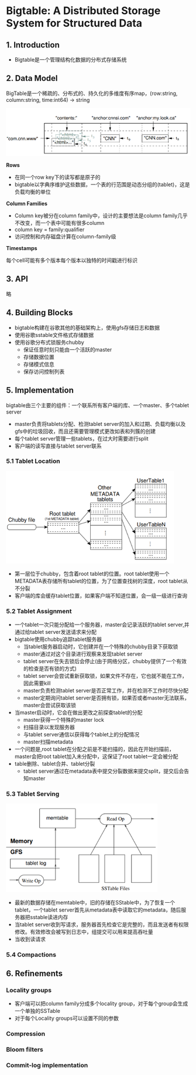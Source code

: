 # Bigtable: A Distributed Storage System for Structured Data

## 1. Introduction

- Bigtable是一个管理结构化数据的分布式存储系统

## 2. Data Model

BigTable是一个稀疏的、分布式的、持久化的多维度有序map，(row:string, column:string, time:int64) → string

<img src="img/bigtable_data.png" style="zoom:67%;" />

**Rows**

- 在同一个row key下的读写都是原子的
- bigtable以字典序维护这些数据，一个表的行范围是动态分组的(tablet)，这是负载均衡的单位

**Column Families**

- Column key被分在column family中，设计的主要想法是column family几乎不改变，而一个表中可能有很多column
- column key =  family:qualifier
- 访问控制和内存磁盘计算在column-family级

**Timestamps**

每个cell可能有多个版本每个版本以独特的时间戳进行标识

## 3. API

略

## 4. Building Blocks

- bigtable构建在谷歌其他的基础架构上，使用gfs存储日志和数据
- 使用谷歌sstable文件格式存储数据
- 使用谷歌分布式锁服务chubby
  - 保证任意时刻只能由一个活跃的master
  - 存储数据位置
  - 存储模式信息
  - 保存访问控制列表

## 5. Implementation

bigtable由三个主要的组件：一个联系所有客户端的库、一个master、多个tablet server

- master负责将tablets分配、检测tablet server的加入和过期、负载均衡以及gfs中的垃圾回收，而且还需要管理模式更改如表和列簇的创建
- 每个tablet server管理一些tablets，在过大时需要进行split
- 客户端的读写直接与tablet server联系

### 5.1 Tablet Location

<img src="img/bigtable_tablet.png" style="zoom:80%;" />

- 第一层位于chubby，包含着root tablet的位置。root tablet使用一个METADATA表存储所有tablet的位置，为了位置查找树的深度，root tablet从不分裂
- 客户端的库会缓存tablet位置，如果客户端不知道位置，会一级一级进行查询

### 5.2 Tablet Assignment

- 一个tablet一次只能分配给一个服务器，master会记录活跃的tablet server,并通过给tablet server发送请求来分配
- bigtable使用chubby追踪tablet服务器
  - 当tablet服务器启动时，它创建并在一个特殊的chubby目录下获取锁
  - master通过对这个目录进行观察来发现tablet server
  - tablet server在失去锁后会停止(由于网络分区，chubby提供了一个有效的检查是否有锁的方式)
  - tablet server会尝试重新获取锁，如果文件不存在，它也就不能在工作，因此需要kill
  - master负责检测tablet server是否正常工作，并在检测不工作时尽快分配
  - master定期询问tablet server是否拥有锁，如果否或者master无法联系，master会尝试获取该锁
- 当master启动时，它会在做出更改之前探查tablet的分配
  - master获得一个特殊的master lock
  - 扫描目录以发现服务器
  - 与tablet server通信以获得每个tablet上的分配情况
  - master扫描metadata
- 一个问题是,root tablet在分配之前是不能扫描的，因此在开始扫描前，master会把root tablet加入未分配中，这保证了root tablet一定会被分配
- table删除、tablet合并、tablet分裂
  - tablet server通过在metadata表中提交分裂数据来提交split，提交后会告知master

### 5.3 Tablet Serving

<img src="img/bigtable_tablet_rep.png" style="zoom:80%;" />

- 最新的数据存储在memtable中，旧的存储在SStable中，为了恢复一个tablet，一个tablet server首先从metadata表中读取它的metadata，随后服务器把sstable读进内存
- 当tablet server收到写请求，服务器首先检查它是完整的，而且发送者有权限修改。有效修改会被写到日志中，组提交可以用来提高吞吐量
- 当收到读请求

### 5.4 Compactions

## 6. Refinements

### Locality groups

- 客户端可以把column family分成多个locality group，对于每个group会生成一个单独的SSTable
- 对于每个Locality groups可以设置不同的参数

### Compression

### Bloom filters

### Commit-log implementation

